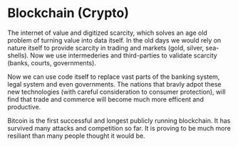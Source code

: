 # Blockchain (Crypto)

The internet of value and digitized scarcity, which solves an age old problem of turning value into data itself.
In the old days we would rely on nature itself to provide scarcity in trading and markets (gold, silver, sea-shells).
Now we use intermederies and third-parties to validate scarcity (banks, courts, governments).

Now we can use code itself to replace vast parts of the banking system, legal system and even governments.
The nations that bravly adpot these new technologies (with careful consideration to consumer protection), will find that trade and commerce will become much more efficent and productive.

Bitcoin is the first successful and longest publicly running blockchain. It has survived many attacks and competition so far. It is proving to be much more resiliant than many people thought it would be.
